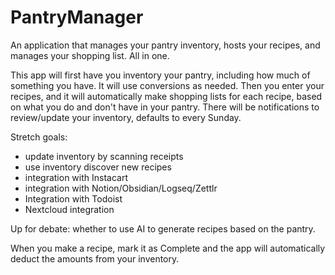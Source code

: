 # PantryManager
An application that manages your pantry inventory, hosts your recipes, and manages your shopping list. All in one.

This app will first have you inventory your pantry, including how much of something you have. It will use conversions as needed. Then you enter your recipes, and it will automatically make shopping lists for each recipe, based on what you do and don't have in your pantry. There will be notifications to review/update your inventory, defaults to every Sunday.

Stretch goals: 
- update inventory by scanning receipts
- use inventory discover new recipes
- integration with Instacart
- integration with Notion/Obsidian/Logseq/Zettlr
- Integration with Todoist
- Nextcloud integration

Up for debate: whether to use AI to generate recipes based on the pantry.

When you make a recipe, mark it as Complete and the app will automatically deduct the amounts from your inventory.
